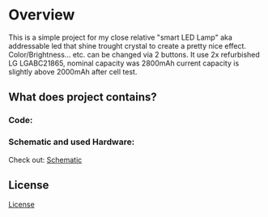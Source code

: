 # Overview
This is a simple project for my close relative "smart LED Lamp" aka addressable led that shine trought crystal to create a pretty nice effect. Color/Brightness... etc. can be changed via 2 buttons. It use 2x refurbished LG LGABC21865, nominal capacity was 2800mAh current capacity is slightly above 2000mAh after cell test.

## What does project contains?
### Code: 
### Schematic and used Hardware:
Check out: [Schematic](/docs/schematics/Schematic.pdf)

## License
[License](/LICENSE)
